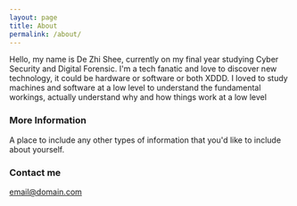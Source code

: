 ```yaml
---
layout: page
title: About
permalink: /about/
---
```


Hello, my name is De Zhi Shee, currently on my final year studying Cyber Security and Digital Forensic. I'm a tech fanatic and love to discover new technology, it could be hardware or software or both XDDD. I loved to study machines and software at a low level to understand the fundamental workings, actually understand why and how things work at a low level


### More Information

A place to include any other types of information that you'd like to include about yourself.

### Contact me

[email@domain.com](mailto:email@domain.com)
